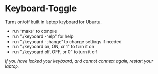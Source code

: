 # Keyboard-Toggle
Turns on/off built in laptop keyboard for Ubuntu. 

* run "make" to compile
* run "./keyboard -help" for help
* run "./keyboard -change" to change settings if needed
* run "./keyboard on, ON, or 1" to turn it on
* run "./keyboard off, OFF, or 0" to turn it off


*If you have locked your keyboard, and cannot
connect again, restart your laptop.*

